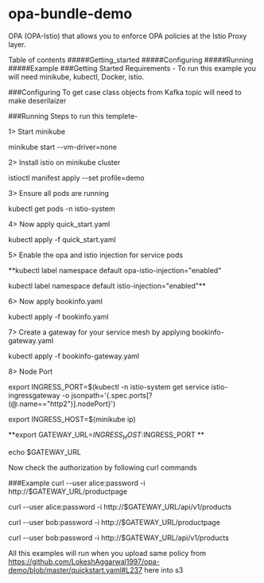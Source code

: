 # opa-bundle-demo
OPA (OPA-Istio) that allows you to enforce OPA policies at the Istio Proxy layer.

Table of contents
#####Getting_started
#####Configuring
#####Running
#####Example
###Getting Started
Requirements - To run this example you will need minikube, kubectl, Docker, istio.

###Configuring
To get case class objects from Kafka topic will need to make deserilaizer

###Running
Steps to run this templete-

1> Start minikube

minikube start --vm-driver=none

2> Install istio on minikube cluster

istioctl manifest apply --set profile=demo

3> Ensure all pods are running

kubectl get pods -n istio-system

4> Now apply quick_start.yaml

kubectl apply -f quick_start.yaml

5> Enable the opa and istio injection for service pods

**kubectl label namespace default opa-istio-injection="enabled"

kubectl label namespace default istio-injection="enabled"**

6> Now apply bookinfo.yaml

kubectl apply -f bookinfo.yaml

7> Create a gateway for your service mesh by applying bookinfo-gateway.yaml

kubectl apply -f bookinfo-gateway.yaml

8> Node Port

export INGRESS_PORT=$(kubectl -n istio-system get service istio-ingressgateway -o jsonpath='{.spec.ports[?(@.name=="http2")].nodePort}')

export INGRESS_HOST=$(minikube ip)

**export GATEWAY_URL=$INGRESS_HOST:$INGRESS_PORT **

echo $GATEWAY_URL

Now check the authorization by following curl commands

###Example
curl --user alice:password -i http://$GATEWAY_URL/productpage

curl --user alice:password -i http://$GATEWAY_URL/api/v1/products

curl --user bob:password -i http://$GATEWAY_URL/productpage

curl --user bob:password -i http://$GATEWAY_URL/api/v1/products

All this examples will run when you upload same policy from https://github.com/LokeshAggarwal1997/opa-demo/blob/master/quickstart.yaml#L237 here into s3